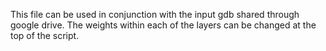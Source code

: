 This file can be used in conjunction with the input gdb shared through google drive. 
The weights within each of the layers can be changed at the top of the script.
